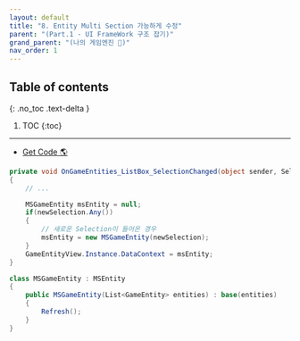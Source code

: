 ```yaml
---
layout: default
title: "8. Entity Multi Section 가능하게 수정"
parent: "(Part.1 - UI FrameWork 구조 잡기)"
grand_parent: "(나의 게임엔진 🎲)"
nav_order: 1
---
```


## Table of contents
{: .no_toc .text-delta }

1. TOC
{:toc}

---

* [Get Code 🌎](https://github.com/Arthur880708/ArthurDX12GameEngine/commit/1b1ec72dcee82f72358d30292fc06dc9c48b32a9)

```csharp
private void OnGameEntities_ListBox_SelectionChanged(object sender, SelectionChangedEventArgs e)
{
    // ...

    MSGameEntity msEntity = null;
    if(newSelection.Any())
    {
        // 새로운 Selection이 들어온 경우
        msEntity = new MSGameEntity(newSelection);
    }
    GameEntityView.Instance.DataContext = msEntity;
}
```

```csharp
class MSGameEntity : MSEntity
{
    public MSGameEntity(List<GameEntity> entities) : base(entities)
    {
        Refresh();
    }
}
```
